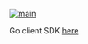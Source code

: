 [![main](https://github.com/alphauslabs/pubsub/actions/workflows/main.yml/badge.svg)](https://github.com/alphauslabs/pubsub/actions/workflows/main.yml)


Go client SDK [here](https://github.com/alphauslabs/pubsub-sdk-go)

